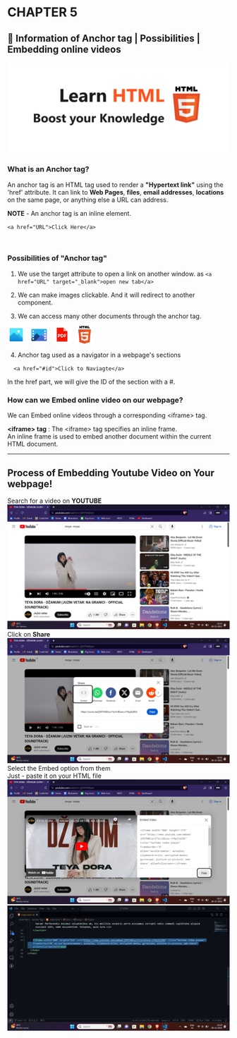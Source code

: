 # CHAPTER 5
## 🔴 Information of Anchor tag | Possibilities | Embedding online videos
![Banner](https://github.com/Ninja-Vikash/Assets/blob/main/HTML%20Assets/HTML.png)

### What is an Anchor tag?
An anchor tag is an HTML tag used to render a **"Hypertext link"** using the 'href' attribute. It can link to **Web Pages**, **files**, **email addresses**, **locations** on the same page, or anything else a URL can address. <br>

**NOTE** - An anchor tag is an inline element.
```
<a href="URL">Click Here</a>
```
<br>

### Possibilities of "Anchor tag"
1. We use the target attribute to open a link on another window. as `<a href="URL" target="_blank">open new tab</a>`

2. We can make images clickable. And it will redirect to another component.

3. We can access many other documents through the anchor tag. <br>

<p>
  
<img src="https://github.com/Ninja-Vikash/Assets/blob/main/Asset%20Icon/image.png" height="40px" /> &nbsp;
<img src="https://github.com/Ninja-Vikash/Assets/blob/main/Asset%20Icon/video.png" height="40px" /> &nbsp;
<img src="https://github.com/Ninja-Vikash/Assets/blob/main/Asset%20Icon/pdf.png" height="40px" /> &nbsp;
<img src="https://github.com/Ninja-Vikash/Assets/blob/main/Asset%20Icon/htmlLogo.png" height="40px" />

</p>

4. Anchor tag used as a navigator in a webpage's sections
```
  <a href="#id">Click to Naviagte</a>
```
In the href part, we will give the ID of the section with a #.

### How can we Embed online video on our webpage?
We can Embed online videos through a corresponding &lt;iframe&gt; tag. <br>

**&lt;iframe&gt; tag** : The &lt;iframe&gt; tag specifies an inline frame.
<br>
An inline frame is used to embed another document within the current HTML document.

---

## Process of Embedding Youtube Video on Your webpage!
Search for a video on **YOUTUBE**
![preview 1](https://github.com/Ninja-Vikash/Assets/blob/main/HTML%20Assets/embed-1.png)
<br>
Click on **Share**
![preview 2](https://github.com/Ninja-Vikash/Assets/blob/main/HTML%20Assets/embed-2.png)
Select the Embed option from them
<br>
Just - paste it on your HTML file
![preview 3](https://github.com/Ninja-Vikash/Assets/blob/main/HTML%20Assets/embed-3.png)
![preview 4](https://github.com/Ninja-Vikash/Assets/blob/main/HTML%20Assets/embed-4.png)
